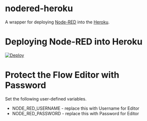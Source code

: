 # nodered-heroku
A wrapper for deploying [Node-RED](http://nodered.org) into the [Heroku](https://www.heroku.com).

# Deploying Node-RED into Heroku
[![Deploy](https://www.herokucdn.com/deploy/button.png)](https://heroku.com/deploy?template=https://github.com/Sevenmojoe/nodered-heroku)

# Protect the Flow Editor with Password
Set the following user-defined variables.

* NODE_RED_USERNAME - replace this with Username for Editor
* NODE_RED_PASSWORD - replace this with Password for Editor
